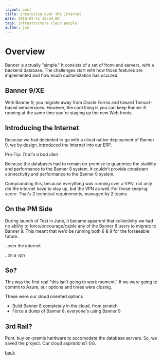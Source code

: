 ```yaml
---
layout: post
title: Enterprise over the Internet
date: 2018-09-11 19:34:00
tags: infrastructure cloud people
author: jon
---
```


# Overview

Banner is actually "simple." It consists of a set of front-end servers, with a backend database.  The challenges start with how those features are implemented and how much customization has occured.

## Banner 9/XE

With Banner 9, you migrate away from Oracle Forms and toward Tomcat-based webservices.  However, the cool thing is you can keep Banner 8 running at the same time you're staging up the new Web fronts.

## Introducing the Internet

Because we had decieded to go with a cloud native deployment of Banner 9, we by design, introduced the Internet into our ERP.

Pro-Tip: _That's a bad idea_

Because the databases had to remain on-premise to guarentee the stability and performance to the Banner 8 system, it couldn't provide consistant connectivity and performance to the Banner 9 system.  

Compounding this, because everything was running over a VPN, not only did the internet have to stay up, but the VPN as well.  For those keeping score:  That's 2 technical requirements, managed by 2 teams.

## On the PM Side

During launch of Test in June, it became apparent that collectivlty we had no ability to force/encourage/cajole any of the Banner 8 users to migrate to Banner 9.  This meant that we'd be running both 8 & 9 for the forseeable future..

..over the internet

..on a vpn

## So?

This was the first real "this isn't going to work moment."  If we were going to commit to Azure, our options and times were closing.

These were our cloud oriented options

* Build Banner 8 completely in the cloud, from scratch
* Force a dump of Banner 8, everyone's using Banner 9

## 3rd Rail?

Punt, buy on-premis hardware to accomodate the database servers.  So, we saved the project.  Our cloud aspirations? GG.

[back](./)
